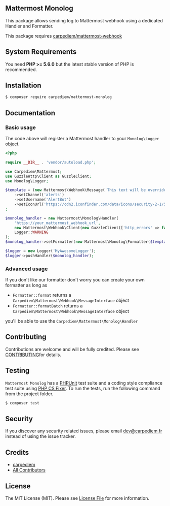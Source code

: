 Mattermost Monolog
-------

This package allows sending log to Mattermost webhook using a dedicated Handler and Formatter.

This package requires [carpediem/mattermost-webhook](https://github.com/carpediem/mattermost-webhook)

System Requirements
-------

You need **PHP >= 5.6.0** but the latest stable version of PHP is recommended.

## Installation

```bash
$ composer require carpediem/mattermost-monolog
```

Documentation
--------

### Basic usage

The code above will register a Mattermost handler to your `Monolog\Logger` object.

```php
<?php

require __DIR__ . 'vendor/autoload.php';

use Carpediem\Mattermost;
use GuzzleHttp\Client as GuzzleClient;
use Monolog\Logger;

$template = (new Mattermost\Webhook\Message('This text will be overriden by the logger'))
    ->setChannel('alerts')
    ->setUsername('AlertBot')
    ->setIconUrl('https://cdn2.iconfinder.com/data/icons/security-2-1/512/bug-512.png')
;

$monolog_handler = new Mattermost\Monolog\Handler(
    'https://your_mattermost_webhook_url',
    new Mattermost\Webhook\Client(new GuzzleClient(['http_errors' => false]))
    Logger::WARNING
);
$monolog_handler->setFormatter(new Mattermost\Monolog\Formatter($template));

$logger = new Logger('MyAwesomeLogger');
$logger->pushHandler($monolog_handler);
```

### Advanced usage

If you don't like our formatter don't worry you can create your own formatter as long as

- `Formatter::format` returns a `Carpediem\Mattermost\Webhook\MessageInterface` object
- `Formatter::formatBatch` returns a `Carpediem\Mattermost\Webhook\MessageInterface` object

you'll be able to use the `Carpediem\Mattermost\Monolog\Handler`


Contributing
-------

Contributions are welcome and will be fully credited. Please see [CONTRIBUTING](.github/CONTRIBUTING.md)for details.

Testing
-------

`Mattermost Monolog` has a [PHPUnit](https://phpunit.de) test suite and a coding style compliance test suite using [PHP CS Fixer](http://cs.sensiolabs.org/). To run the tests, run the following command from the project folder.

``` bash
$ composer test
```

Security
-------

If you discover any security related issues, please email dev@carpediem.fr instead of using the issue tracker.

Credits
-------

- [carpediem](https://github.com/carpediem)
- [All Contributors](https://github.com/carpediem/mattermost-monolog/contributors)

License
-------

The MIT License (MIT). Please see [License File](LICENSE) for more information.